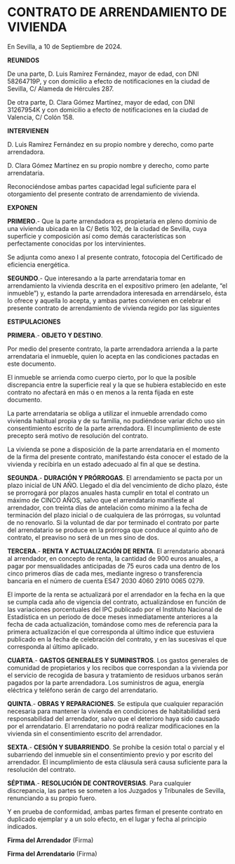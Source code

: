 ﻿# CONTRATO DE ARRENDAMIENTO DE VIVIENDA

En Sevilla, a 10 de Septiembre de 2024.

**REUNIDOS**

De una parte, D. Luis Ramírez Fernández, mayor de edad, con DNI 58264719P, y con domicilio a efecto de notificaciones en
la ciudad de Sevilla, C/ Alameda de Hércules 287.

De otra parte, D. Clara Gómez Martínez, mayor de edad, con DNI 31267954K y con domicilio a efecto de notificaciones en
la ciudad de Valencia, C/ Colón 158.

**INTERVIENEN**

D. Luis Ramírez Fernández en su propio nombre y derecho, como parte arrendadora.

D. Clara Gómez Martínez en su propio nombre y derecho, como parte arrendataria.

Reconociéndose ambas partes capacidad legal suficiente para el otorgamiento del presente contrato de arrendamiento de
vivienda.

**EXPONEN**

**PRIMERO**.- Que la parte arrendadora es propietaria en pleno dominio de una vivienda ubicada en la C/ Betis 102, de la
ciudad de Sevilla, cuya superficie y composición así como demás características son perfectamente conocidas por los
intervinientes.

Se adjunta como anexo I al presente contrato, fotocopia del Certificado de eficiencia energética.

**SEGUNDO**.- Que interesando a la parte arrendataria tomar en arrendamiento la vivienda descrita en el expositivo
primero (en adelante, “el inmueble”) y, estando la parte arrendadora interesada en arrendárselo, ésta lo ofrece y
aquella lo acepta, y ambas partes convienen en celebrar el presente contrato de arrendamiento de vivienda regido por las
siguientes

**ESTIPULACIONES**

**PRIMERA**.- **OBJETO Y DESTINO**.

Por medio del presente contrato, la parte arrendadora arrienda a la parte arrendataria el inmueble, quien lo acepta en
las condiciones pactadas en este documento.

El inmueble se arrienda como cuerpo cierto, por lo que la posible discrepancia entre la superficie real y la que se
hubiera establecido en este contrato no afectará en más o en menos a la renta fijada en este documento.

La parte arrendataria se obliga a utilizar el inmueble arrendado como vivienda habitual propia y de su familia, no
pudiéndose variar dicho uso sin consentimiento escrito de la parte arrendadora. El incumplimiento de este precepto será
motivo de resolución del contrato.

La vivienda se pone a disposición de la parte arrendataria en el momento de la firma del presente contrato, manifestando
ésta conocer el estado de la vivienda y recibirla en un estado adecuado al fin al que se destina.

**SEGUNDA**.- **DURACIÓN Y PRÓRROGAS**. El arrendamiento se pacta por un plazo inicial de UN AÑO. Llegado el día del
vencimiento de dicho plazo, éste se prorrogará por plazos anuales hasta cumplir en total el contrato un máximo de CINCO
AÑOS, salvo que el arrendatario manifieste al arrendador, con treinta días de antelación como mínimo a la fecha de
terminación del plazo inicial o de cualquiera de las prórrogas, su voluntad de no renovarlo. Si la voluntad de dar por
terminado el contrato por parte del arrendatario se produce en la prórroga que conduce al quinto año de contrato, el
preaviso no será de un mes sino de dos.

**TERCERA**.- **RENTA Y ACTUALIZACIÓN DE RENTA**. El arrendatario abonará al arrendador, en concepto de renta, la
cantidad de 900 euros anuales, a pagar por mensualidades anticipadas de 75 euros cada una dentro de los cinco primeros
días de cada mes, mediante ingreso o transferencia bancaria en el número de cuenta ES47 2030 4060 2910 0065 0279.

El importe de la renta se actualizará por el arrendador en la fecha en la que se cumpla cada año de vigencia del
contrato, actualizándose en función de las variaciones porcentuales del IPC publicado por el Instituto Nacional de
Estadística en un periodo de doce meses inmediatamente anteriores a la fecha de cada actualización, tomándose como mes
de referencia para la primera actualización el que corresponda al último índice que estuviera publicado en la fecha de
celebración del contrato, y en las sucesivas el que corresponda al último aplicado.

**CUARTA**.- **GASTOS GENERALES Y SUMINISTROS**. Los gastos generales de comunidad de propietarios y los recibos que
correspondan a la vivienda por el servicio de recogida de basura y tratamiento de residuos urbanos serán pagados por la
parte arrendadora. Los suministros de agua, energía eléctrica y teléfono serán de cargo del arrendatario.

**QUINTA**.- **OBRAS Y REPARACIONES**. Se estipula que cualquier reparación necesaria para mantener la vivienda en
condiciones de habitabilidad será responsabilidad del arrendador, salvo que el deterioro haya sido causado por el
arrendatario. El arrendatario no podrá realizar modificaciones en la vivienda sin el consentimiento escrito del
arrendador.

**SEXTA**.- **CESIÓN Y SUBARRIENDO**. Se prohíbe la cesión total o parcial y el subarriendo del inmueble sin el
consentimiento previo y por escrito del arrendador. El incumplimiento de esta cláusula será causa suficiente para la
resolución del contrato.

**SÉPTIMA**.- **RESOLUCIÓN DE CONTROVERSIAS**. Para cualquier discrepancia, las partes se someten a los Juzgados y
Tribunales de Sevilla, renunciando a su propio fuero.

Y en prueba de conformidad, ambas partes firman el presente contrato en duplicado ejemplar y a un solo efecto, en el
lugar y fecha al principio indicados.

**Firma del Arrendador**
(Firma)

**Firma del Arrendatario**
(Firma)
